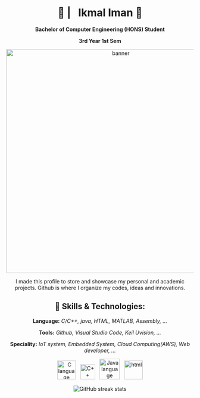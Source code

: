 <!----------------------------------------------------------------header--------------------------------------------------------------------->
<div align = "center">
<h1>👋   | &nbsp;&nbsp;Ikmal Iman 🔭</h1>
<p><b>Bachelor of Computer Engineering (HONS) Student</b>
<p><b>3rd Year 1st Sem</b></p>
<p></p>

<!----------------------------------------------------------------Banner--------------------------------------------------------------------->
<img src="https://github.com/user-attachments/assets/51f90bd9-7eb2-407d-b672-a62306653c87" alt="banner" style="width:600px">






<!--------------------------------------------------------------Description------------------------------------------------------------------>
I made this profile to store and showcase my personal and academic projects. Github is where I organize my codes, ideas and innovations.
<p></p>
<h2><b>🔧 Skills & Technologies:</b></h2>
<p><b>Language:</b> <i>C/C++, java, HTML, MATLAB, Assembly, ...</i></p>
<p><b>Tools:</b> <i>Github, Visual Studio Code, Keil Uvision, ...</i> </p>
<p><b>Speciality:</b> <i>IoT system, Embedded System, Cloud Computing(AWS), Web developer, ...</i> </p>

<img src="https://github.com/user-attachments/assets/7421c0fe-7ae6-411c-9fb7-8eb39132f440" alt="C language" style="width:50px">
&nbsp;
<img src="https://github.com/user-attachments/assets/cb50332c-dbdb-4a4c-831b-e0491a2ab48d" alt="C++ language" style="width:40px">
&nbsp;
<img src="https://github.com/user-attachments/assets/30c39eef-984a-44d1-bb19-182249d48ad9" alt="Java language" style="width:55px">
&nbsp;
<img src="https://github.com/user-attachments/assets/0267c569-2e24-473e-af97-107004dc57c2" alt="html" style="width:50px">







<!--[<img src='https://cdn.jsdelivr.net/npm/simple-icons@3.0.1/icons/github.svg' alt='github' height='40'>](https://github.com/Ikmalrl)  -->
<p></p>

![GitHub streak stats](https://streak-stats.demolab.com/?user=Ikmalrl)  
</div>

